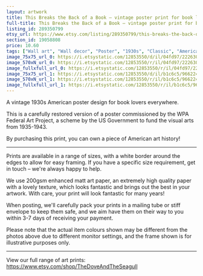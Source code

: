 ```yaml
---
layout: artwork
title: This Breaks the Back of a Book – vintage poster print for book lovers
full-title: This Breaks the Back of a Book – vintage poster print for book lovers
listing_id: 289350799
etsy_url: https://www.etsy.com/listing/289350799/this-breaks-the-back-of-a-book-vintage?utm_source=ds&utm_medium=api&utm_campaign=api
section_id: 19058808
price: 10.60
tags: ["Wall art", "Wall decor", "Poster", "1930s", "Classic", "American", "Book", "Book lovers", "Blue", "Art print", "Federal Art Project", "Vintage", "Vintage poster"]
image_75x75_url_0: https://i.etsystatic.com/12853550/d/il/04fd97/2226309871/il_75x75.2226309871_4802.jpg?version=0
image_570xN_url_0: https://i.etsystatic.com/12853550/r/il/04fd97/2226309871/il_570xN.2226309871_4802.jpg
image_fullxfull_url_0: https://i.etsystatic.com/12853550/r/il/04fd97/2226309871/il_fullxfull.2226309871_4802.jpg
image_75x75_url_1: https://i.etsystatic.com/12853550/d/il/b1c6c5/966224508/il_75x75.966224508_gx61.jpg?version=0
image_570xN_url_1: https://i.etsystatic.com/12853550/r/il/b1c6c5/966224508/il_570xN.966224508_gx61.jpg
image_fullxfull_url_1: https://i.etsystatic.com/12853550/r/il/b1c6c5/966224508/il_fullxfull.966224508_gx61.jpg
---
```

A vintage 1930s American poster design for book lovers everywhere. 

This is a carefully restored version of a poster commissioned by the WPA Federal Art Project, a scheme by the US Government to fund the visual arts from 1935-1943.

By purchasing this print, you can own a piece of American art history!

---

Prints are available in a range of sizes, with a white border around the edges to allow for easy framing. If you have a specific size requirement, get in touch – we&#39;re always happy to help.

We use 200gsm enhanced matt art paper, an extremely high quality paper with a lovely texture, which looks fantastic and brings out the best in your artwork. With care, your print will look fantastic for many years!

When posting, we&#39;ll carefully pack your prints in a mailing tube or stiff envelope to keep them safe, and we aim have them on their way to you within 3-7 days of receiving your payment.

Please note that the actual item colours shown may be different from the photos above due to different monitor settings, and the frame shown is for illustrative purposes only.

---

View our full range of art prints:
https://www.etsy.com/shop/TheDoveAndTheSeagull
